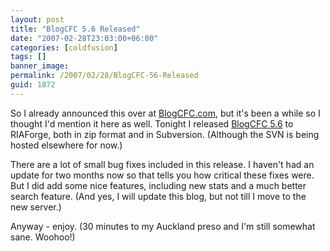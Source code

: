 ```yaml
---
layout: post
title: "BlogCFC 5.6 Released"
date: "2007-02-28T23:03:00+06:00"
categories: [coldfusion]
tags: []
banner_image: 
permalink: /2007/02/28/BlogCFC-56-Released
guid: 1872
---
```


So I already announced this over at <a href="http://www.blogcfc.com">BlogCFC.com</a>, but it's been a while so I thought I'd mention it here as well. Tonight I released <a href="http://blogcfc.riaforge.org">BlogCFC 5.6</a> to RIAForge, both in zip format and in Subversion. (Although the SVN is being hosted elsewhere for now.) 

There are a lot of small bug fixes included in this release. I haven't had an update for two months now so that tells you how critical these fixes were. But I did add some nice features, including new stats and a much better search feature. (And yes, I will update this blog, but not till I move to the new server.)

Anyway - enjoy. (30 minutes to my Auckland preso and I'm still somewhat sane. Woohoo!)
